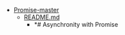 - <a href = "E:\Node_projects\Node_Way\ArchivTSH_2\ArhivTimur_2\Promise-master\cat.Promise-master\dir.Promise-master.md">Promise-master</a>
    - <a href = "E:\Node_projects\Node_Way\ArchivTSH_2\ArhivTimur_2\Promise-master\README.md">README.md</a>
        - *# Asynchronity with Promise
